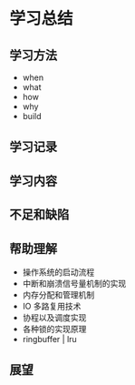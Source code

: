 # 学习总结

## 学习方法

- when
- what
- how
- why
- build

## 学习记录

## 学习内容

## 不足和缺陷

## 帮助理解

- 操作系统的启动流程
- 中断和崩溃信号量机制的实现
- 内存分配和管理机制
- IO 多路复用技术
- 协程以及调度实现
- 各种锁的实现原理
- ringbuffer | lru

## 展望

